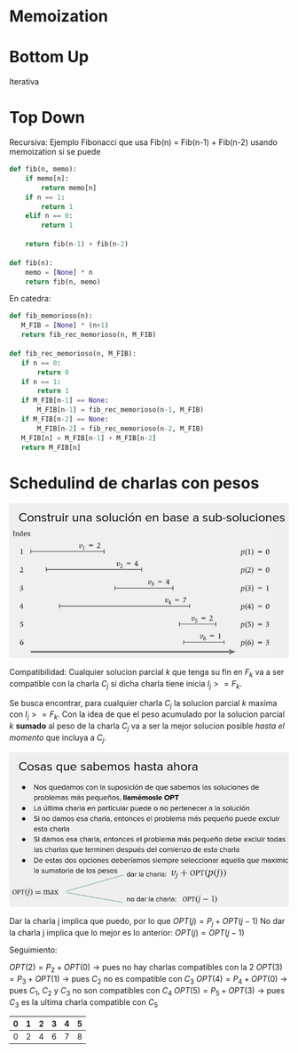 # Memoization

# Bottom Up

Iterativa

# Top Down
Recursiva:
Ejemplo Fibonacci que usa Fib(n) = Fib(n-1) + Fib(n-2) usando memoization si se puede

```python
def fib(n, memo):
    if memo[n]:
        return memo[n]
    if n == 1:
        return 1
    elif n == 0:
        return 1
    
    return fib(n-1) + fib(n-2)
        
def fib(n):
    memo = [None] * n
    return fib(n, memo)
```

En catedra:
```python
def fib_memorioso(n):
   M_FIB = [None] * (n+1)
   return fib_rec_memorioso(n, M_FIB)

def fib_rec_memorioso(n, M_FIB):
   if n == 0:
       return 0
   if n == 1:
       return 1
   if M_FIB[n-1] == None:
       M_FIB[n-1] = fib_rec_memorioso(n-1, M_FIB)
   if M_FIB[n-2] == None:
       M_FIB[n-2] = fib_rec_memorioso(n-2, M_FIB)
   M_FIB[n] = M_FIB[n-1] + M_FIB[n-2]
   return M_FIB[n]
```

# Schedulind de charlas con pesos

![img.png](img/img.png)

Compatibilidad: Cualquier solucion parcial $k$ que tenga su fin en $F_k$ va a ser compatible con la charla $C_j$ si
dicha charla tiene inicia $I_j >= F_k$.

Se busca encontrar, para cualquier charla $C_j$ la solucion parcial $k$ maxima con $I_j >= F_k$. Con la idea de que el
peso acumulado por la solucion parcial $k$ **sumado** al peso de la charla $C_j$ va a ser la mejor solucion posible
_hasta el momento_ que incluya a $C_j$.

![img_1.png](img/img_1.png)

Dar la charla j implica que puedo, por lo que $OPT(j) = P_j + OPT(j-1)$
No dar la charla j implica que lo mejor es lo anterior: $OPT(j) = OPT(j-1)$


Seguimiento:

$OPT(2) = P_2 + OPT(0)$ -> pues no hay charlas compatibles con la 2
$OPT(3) = P_3 + OPT(1)$ -> pues $C_2$ no es compatible con $C_3$
$OPT(4) = P_4 + OPT(0)$ -> pues $C_1$, $C_2$ y $C_3$ no son compatibles con $C_4$
$OPT(5) = P_5 + OPT(3)$ -> pues $C_3$ es la ultima charla compatible con $C_5$

|0| 1 | 2 | 3 | 4 | 5 |
|-|---|---|---|---|---|
|0| 2 | 4 | 6 | 7 | 8 |

